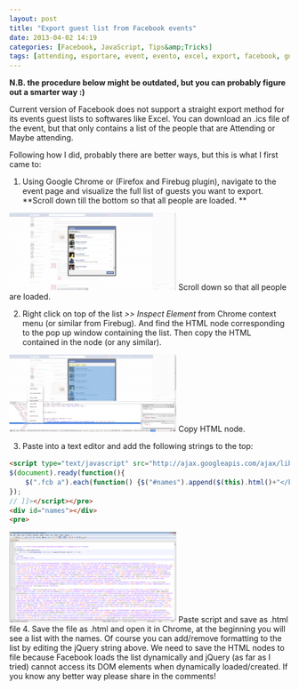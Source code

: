 ```yaml
---
layout: post
title: "Export guest list from Facebook events"
date: 2013-04-02 14:19
categories: [Facebook, JavaScript, Tips&amp;Tricks]
tags: [attending, esportare, event, evento, excel, export, facebook, guest, ics, invitati, jQuery, list, lista, maybe, not, save]
---
```

**N.B. the procedure below might be outdated, but you can probably figure out a smarter way :)**

Current version of Facebook does not support a straight export method for its events guest lists to softwares like Excel. You can download an .ics file of the event, but that only contains a list of the people that are Attending or Maybe attending.

Following how I did, probably there are better ways, but this is what I first came to:

1.  Using Google Chrome or (Firefox and Firebug plugin), navigate to the event page and visualize the full list of guests you want to export. **Scroll down till the bottom so that all people are loaded. **</span></span>

[![Scroll down so that all people are loaded.](/assets/2013/04/02-04-2013-15-30-57-300x139.png)](/assets/2013/04/02-04-2013-15-30-57.png) Scroll down so that all people are loaded.

2.  Right click on top of the list *>> Inspect Element* from Chrome context menu (or similar from Firebug). And find the HTML node corresponding to the pop up window containing the list. Then copy the HTML contained in the node (or any similar).

[![Copy HTML node.](/assets/2013/04/02-04-2013-15-56-54-300x139.png)](/assets/2013/04/02-04-2013-15-56-54.png) Copy HTML node.

3.  Paste into a text editor and add the following strings to the top:

```html
<script type="text/javascript" src="http://ajax.googleapis.com/ajax/libs/jquery/1.9.1/jquery.min.js"></script><script type="text/javascript">// <![CDATA[
$(document).ready(function(){
	$(".fcb a").each(function() {$("#names").append($(this).html()+"</br>")});
});
// ]]></script></pre>
<div id="names"></div>
<pre>
```

[![](/assets/2013/04/02-04-2013-16-09-11-300x163.png)](/assets/2013/04/02-04-2013-16-09-11.png) Paste script and save as .html file
4.  Save the file as .html and open it in Chrome, at the beginning you will see a list with the names. Of course you can add/remove formatting to the list by editing the jQuery string above.
We need to save the HTML nodes to file because Facebook loads the list dynamically and jQuery (as far as I tried) cannot access its DOM elements when dynamically loaded/created.
If you know any better way please share in the comments!
